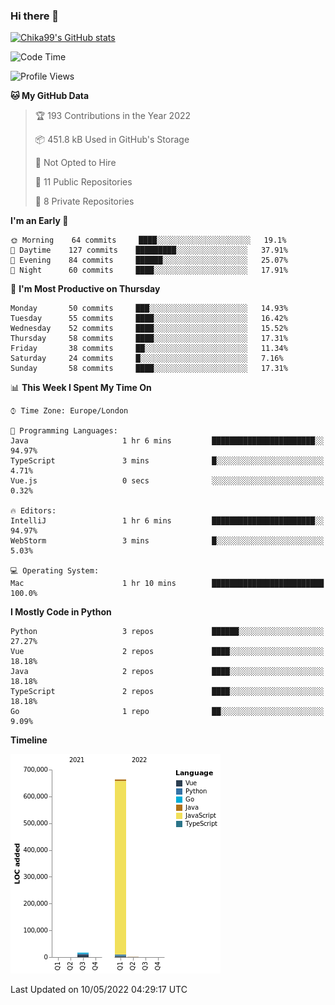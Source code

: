 ### Hi there 👋
[![Chika99's GitHub stats](https://github-readme-stats.vercel.app/api?username=Chika99&count_private=true&show_icons=true)](https://github.com/anuraghazra/github-readme-stats)

<!--START_SECTION:waka-->
![Code Time](http://img.shields.io/badge/Code%20Time-0-blue)

![Profile Views](http://img.shields.io/badge/Profile%20Views-0-blue)

**🐱 My GitHub Data** 

> 🏆 193 Contributions in the Year 2022
 > 
> 📦 451.8 kB Used in GitHub's Storage 
 > 
> 🚫 Not Opted to Hire
 > 
> 📜 11 Public Repositories 
 > 
> 🔑 8 Private Repositories  
 > 
**I'm an Early 🐤** 

```text
🌞 Morning    64 commits     ████░░░░░░░░░░░░░░░░░░░░░   19.1% 
🌆 Daytime    127 commits    █████████░░░░░░░░░░░░░░░░   37.91% 
🌃 Evening    84 commits     ██████░░░░░░░░░░░░░░░░░░░   25.07% 
🌙 Night      60 commits     ████░░░░░░░░░░░░░░░░░░░░░   17.91%

```
📅 **I'm Most Productive on Thursday** 

```text
Monday       50 commits     ███░░░░░░░░░░░░░░░░░░░░░░   14.93% 
Tuesday      55 commits     ████░░░░░░░░░░░░░░░░░░░░░   16.42% 
Wednesday    52 commits     ████░░░░░░░░░░░░░░░░░░░░░   15.52% 
Thursday     58 commits     ████░░░░░░░░░░░░░░░░░░░░░   17.31% 
Friday       38 commits     ██░░░░░░░░░░░░░░░░░░░░░░░   11.34% 
Saturday     24 commits     █░░░░░░░░░░░░░░░░░░░░░░░░   7.16% 
Sunday       58 commits     ████░░░░░░░░░░░░░░░░░░░░░   17.31%

```


📊 **This Week I Spent My Time On** 

```text
⌚︎ Time Zone: Europe/London

💬 Programming Languages: 
Java                     1 hr 6 mins         ███████████████████████░░   94.97% 
TypeScript               3 mins              █░░░░░░░░░░░░░░░░░░░░░░░░   4.71% 
Vue.js                   0 secs              ░░░░░░░░░░░░░░░░░░░░░░░░░   0.32%

🔥 Editors: 
IntelliJ                 1 hr 6 mins         ███████████████████████░░   94.97% 
WebStorm                 3 mins              █░░░░░░░░░░░░░░░░░░░░░░░░   5.03%

💻 Operating System: 
Mac                      1 hr 10 mins        █████████████████████████   100.0%

```

**I Mostly Code in Python** 

```text
Python                   3 repos             ██████░░░░░░░░░░░░░░░░░░░   27.27% 
Vue                      2 repos             ████░░░░░░░░░░░░░░░░░░░░░   18.18% 
Java                     2 repos             ████░░░░░░░░░░░░░░░░░░░░░   18.18% 
TypeScript               2 repos             ████░░░░░░░░░░░░░░░░░░░░░   18.18% 
Go                       1 repo              ██░░░░░░░░░░░░░░░░░░░░░░░   9.09%

```


**Timeline**

![Chart not found](https://raw.githubusercontent.com/Chika99/Chika99/main/charts/bar_graph.png) 


 Last Updated on 10/05/2022 04:29:17 UTC
<!--END_SECTION:waka-->

<!--
**Chika99/Chika99** is a ✨ _special_ ✨ repository because its `README.md` (this file) appears on your GitHub profile.

Here are some ideas to get you started:

- 🔭 I’m currently working on ...
- 🌱 I’m currently learning ...
- 👯 I’m looking to collaborate on ...
- 🤔 I’m looking for help with ...
- 💬 Ask me about ...
- 📫 How to reach me: ...
- 😄 Pronouns: ...
- ⚡ Fun fact: ...
-->
